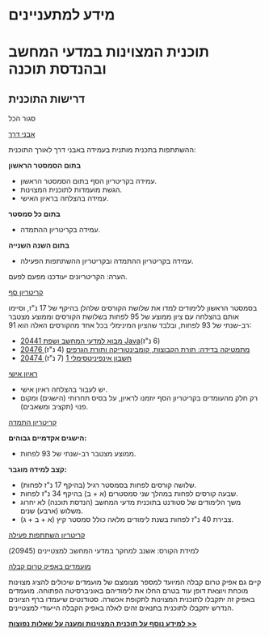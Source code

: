 # **מידע למתעניינים**

# **תוכנית המצוינות במדעי המחשב ובהנדסת תוכנה**

## דרישות התוכנית

סגור הכל

[אבני דרך](https://academic.openu.ac.il/cs/bsc_excellence/pages/interested.aspx#panel1e8d8a32-fd49-4e6d-83ac-4c281b75dc26)

ההשתתפות בתכנית מותנית בעמידה באבני דרך לאורך התוכנית:

**בתום הסמסטר הראשון**

* עמידה בקריטריון הסף בתום הסמסטר הראשון.  
* הגשת מועמדות לתוכנית המצוינות.  
* עמידה בהצלחה בראיון האישי.

**בתום כל סמסטר**

* עמידה בקריטריון ההתמדה.

**בתום השנה השנייה**

* עמידה בקריטריון ההתמדה ובקריטריון ההשתתפות הפעילה.

הערה: הקריטריונים יעודכנו מפעם לפעם.

[קריטריון סף](https://academic.openu.ac.il/cs/bsc_excellence/pages/interested.aspx#panele585c380-4bf6-430a-a6d8-f4c0f8df6487)

בסמסטר הראשון ללימודים למדו את שלושת הקורסים שלהלן בהיקף של 17 נ"ז, וסיימו אותם בהצלחה עם ציון ממוצע של 95 לפחות בשלושת הקורסים וממוצע מצטבר רב-שנתי של 93 לפחות, ובלבד שהציון המינימלי בכל אחד מהקורסים האלה הוא 91:

* [20441‎ מבוא למדעי המחשב ושפת Java‏](https://www.openu.ac.il/courses/20441.htm) (6 נ"ז)  
* [20476‎ מתמטיקה בדידה: תורת הקבוצות, קומבינטוריקה ותורת הגרפים‏](https://www.openu.ac.il/courses/20476.htm) (4 נ"ז)   
* [20474‎ חשבון אינפיניטסימלי 1](https://www.openu.ac.il/courses/20474.htm) (7 נ"ז)

[ראיון אישי](https://academic.openu.ac.il/cs/bsc_excellence/pages/interested.aspx#panel4d4fb83c-e8af-4c72-bb12-36ee26245c21)

* יש לעבור בהצלחה ראיון אישי.  
* רק חלק מהעומדים בקריטריון הסף יוזמנו לראיון, על בסיס תחרותי (הישגים) ומקום פנוי (תקציב ומשאבים).

[קריטריון התמדה](https://academic.openu.ac.il/cs/bsc_excellence/pages/interested.aspx#panel8f54767b-304e-445f-865a-28b5d32ad991)

**הישגים אקדמיים גבוהים:**

* ממוצע מצטבר רב-שנתי של 93 לפחות.

**קצב למידה מוגבר:**

* שלושה קורסים לפחות בסמסטר רגיל (בהיקף 17 נ"ז לפחות).  
* שבעה קורסים לפחות במהלך שני סמסטרים (א \+ ב) בהיקף 34 נ"ז לפחות.  
*  משך הלימודים של סטודנט בתוכנית מדעי המחשב (הנדסת תוכנה) לא יחרוג משלוש (ארבע) שנים.  
* צבירת 40 נ"ז לפחות בשנת לימודים מלאה כולל סמסטר קיץ (א \+ ב \+ ג).

[קריטריון השתתפות פעילה](https://academic.openu.ac.il/cs/bsc_excellence/pages/interested.aspx#panel0474ef44-c457-47b7-b554-fdfd4433d2e0)

למידת הקורס: אשנב למחקר במדעי המחשב למצטיינים (20945)

[מועמדים באפיק טרום קבלה](https://academic.openu.ac.il/cs/bsc_excellence/pages/interested.aspx#panelb03072be-a4da-453f-b216-ce4b086ff451)

קיים גם אפיק טרום קבלה המיועד למספר מצומצם של מועמדים שיכולים להציג מצוינות מוכחת ויוצאת דופן עוד בטרם החלו את לימודיהם באוניברסיטה הפתוחה. מועמדים באפיק זה יתקבלו לתוכנית המצוינות לתקופת אכשרה. סטודנטים שיעמדו ברף הציונים הנדרש יתקבלו לתוכנית בתנאים זהים לאלה באפיק הקבלה הייעודי למצטיינים.

[**למידע נוסף על תוכנית המצוינות ומענה על שאלות נפוצות \>\>**](https://academic.openu.ac.il/CS/BSc_excellence/Pages/faq.aspx)

